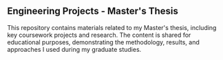 ## Engineering Projects - Master's Thesis
This repository contains materials related to my Master's thesis, including key coursework projects and research. The content is shared for educational purposes, demonstrating the methodology, results, and approaches I used during my graduate studies.
